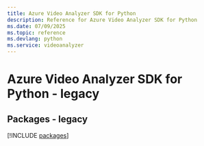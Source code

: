 ```yaml
---
title: Azure Video Analyzer SDK for Python
description: Reference for Azure Video Analyzer SDK for Python
ms.date: 07/09/2025
ms.topic: reference
ms.devlang: python
ms.service: videoanalyzer
---
```

# Azure Video Analyzer SDK for Python - legacy
## Packages - legacy
[!INCLUDE [packages](video-analyzer-index.md)]